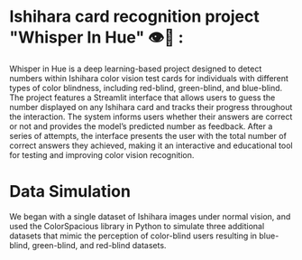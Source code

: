 # Ishihara card recognition project "Whisper In Hue" 👁️🌈 :
Whisper in Hue is a deep learning-based project designed to detect numbers within Ishihara color vision test cards for individuals with different types of color blindness, including red-blind, green-blind, and blue-blind. The project features a Streamlit interface that allows users to guess the number displayed on any Ishihara card and tracks their progress throughout the interaction. The system informs users whether their answers are correct or not and provides the model’s predicted number as feedback. After a series of attempts, the interface presents the user with the total number of correct answers they achieved, making it an interactive and educational tool for testing and improving color vision recognition.

# Data Simulation
We began with a single dataset of Ishihara images under normal vision, and used the ColorSpacious library in Python to simulate three additional datasets that mimic the perception of color-blind users resulting in blue-blind, green-blind, and red-blind datasets.
